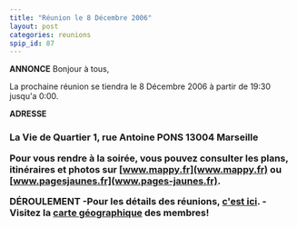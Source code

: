 ```yaml
---
title: "Réunion le 8 Décembre 2006"
layout: post
categories: reunions
spip_id: 87
---
```

**ANNONCE**
Bonjour à tous,

La prochaine réunion se tiendra le 8 Décembre 2006 à partir de 19:30 jusqu'a 0:00. 


**ADRESSE**


<h3>La Vie de Quartier
1, rue Antoine PONS
13004 Marseille



Pour vous rendre à la soirée, vous pouvez consulter les plans, itinéraires et photos sur [www.mappy.fr](www.mappy.fr) ou [www.pagesjaunes.fr](www.pages-jaunes.fr).


**DÉROULEMENT**
-Pour les détails des réunions, [c'est ici](/association/les-reunions-du-plug/).
-Visitez la [carte géographique](http://plugfr.org/map/) des membres!